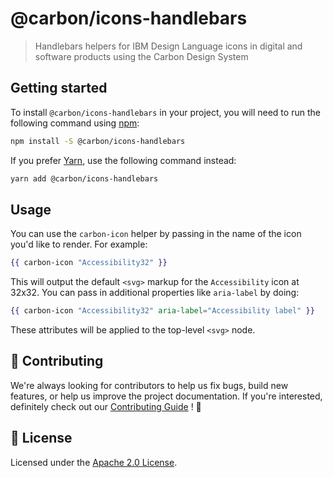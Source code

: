 # @carbon/icons-handlebars

> Handlebars helpers for IBM Design Language icons in digital and
> software products using the Carbon Design System

## Getting started

To install `@carbon/icons-handlebars` in your project, you will need
to run the following command using [npm](https://www.npmjs.com/):

```bash
npm install -S @carbon/icons-handlebars
```

If you prefer [Yarn](https://yarnpkg.com/en/), use the following
command instead:

```bash
yarn add @carbon/icons-handlebars
```

## Usage

You can use the `carbon-icon` helper by passing in the name of the
icon you'd like to render. For example:

```hbs
{{ carbon-icon "Accessibility32" }}
```

This will output the default `<svg>` markup for the `Accessibility`
icon at 32x32. You can pass in additional properties like `aria-label`
by doing:

```hbs
{{ carbon-icon "Accessibility32" aria-label="Accessibility label" }}
```

These attributes will be applied to the top-level `<svg>` node.

## 🙌 Contributing

We're always looking for contributors to help us fix bugs, build new
features, or help us improve the project documentation. If you're
interested, definitely check out our [Contributing Guide](/.github/CONTRIBUTING.md)
! 👀

## 📝 License

Licensed under the [Apache 2.0 License](/LICENSE).

